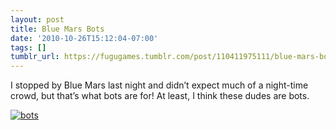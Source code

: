 ```yaml
---
layout: post
title: Blue Mars Bots
date: '2010-10-26T15:12:04-07:00'
tags: []
tumblr_url: https://fugugames.tumblr.com/post/110411975111/blue-mars-bots
---
```

I stopped by Blue Mars last night and didn’t expect much of a night-time crowd, but that’s what bots are for! At least, I think these dudes are bots.

[![](http://itshardtofondlepenguins.com/wp-content/uploads/2010/10/bots.png "bots")](http://itshardtofondlepenguins.com/wp-content/uploads/2010/10/bots.png)

